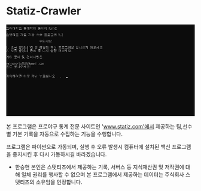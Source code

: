 # Statiz-Crawler
![크롤러1.png](크롤러1.png)



본 프로그램은 프로야구 통계 전문 사이트인 'www.statiz.com'에서 제공하는 팀,선수별 기본 기록을 자동으로 수집하는 기능을 수행합니다.

프로그램은 파이썬으로 가동되며, 실행 후 오류 발생시 컴퓨터에 설치된 백신 프로그램을 중지시킨 후 다시 가동하시길 바라겠습니다.



* 한승헌 본인은 스탯티즈에서 제공하는 기록, 서버스 등 지식재산권 및 저작권에 대해 일체 권리를 행사할 수 없으며 본 프로그램에서 제공하는 데이터는 주식회사 스탯티즈의 소유임을 인정합니다.
